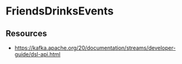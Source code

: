 # FriendsDrinksEvents

## Resources
- https://kafka.apache.org/20/documentation/streams/developer-guide/dsl-api.html
